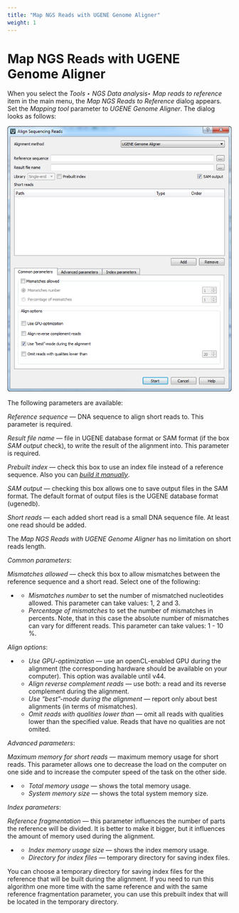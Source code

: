 ```yaml
---
title: "Map NGS Reads with UGENE Genome Aligner"
weight: 1
---
```



# Map NGS Reads with UGENE Genome Aligner

When you select the _Tools ‣ NGS Data analysis‣ Map reads to reference_ item in the main menu, the _Map NGS Reads to Reference_ dialog appears. Set the _Mapping tool_ parameter to _UGENE Genome Aligner_. The dialog looks as follows:


![](/images/65930891/65930892.png)

The following parameters are available:

_Reference sequence_ — DNA sequence to align short reads to. This parameter is required.

_Result file name_ — file in UGENE database format or SAM format (if the box _SAM output_ check), to write the result of the alignment into. This parameter is required.

_Prebuilt index_ — check this box to use an index file instead of a reference sequence. Also you can [_build it manually_](http://ugene.unipro.ru/documentation/manual/plugins/bwa/build_index.html#bwa-build-index).

_SAM output_ — checking this box allows one to save output files in the SAM format. The default format of output files is the UGENE database format (ugenedb).

_Short reads_ — each added short read is a small DNA sequence file. At least one read should be added.

The _Map NGS Reads with UGENE Genome Aligner_ has no limitation on short reads length.

_Common parameters_:

_Mismatches allowed_ — check this box to allow mismatches between the reference sequence and a short read. Select one of the following:

*   *   _Mismatches number_ to set the number of mismatched nucleotides allowed. This parameter can take values: 1, 2 and 3.
    *   _Percentage of mismatches_ to set the number of mismatches in percents. Note, that in this case the absolute number of mismatches can vary for different reads. This parameter can take values: 1 - 10 %.

_Align options_:

*   *   _Use GPU-optimization_ — use an openCL-enabled GPU during the alignment (the corresponding hardware should be available on your computer). This option was available until v44.
    *   _Align reverse complement reads_ — use both: a read and its reverse complement during the alignment.
    *   _Use “best”-mode during the alignment_ — report only about best alignments (in terms of mismatches).
    *   _Omit reads with qualities lower than_ — omit all reads with qualities lower than the specified value. Reads that have no qualities are not omited.

_Advanced parameters_:

_Maximum memory for short reads_ — maximum memory usage for short reads. This parameter allows one to decrease the load on the computer on one side and to increase the computer speed of the task on the other side.

*   *   _Total memory usage_ — shows the total memory usage.
    *   _System memory size_ — shows the total system memory size.

_Index parameters_:

_Reference fragmentation_ — this parameter influences the number of parts the reference will be divided. It is better to make it bigger, but it influences the amount of memory used during the alignment.

*   *   _Index memory usage size_ — shows the index memory usage.
    *   _Directory for index files_ — temporary directory for saving index files.

You can choose a temporary directory for saving index files for the reference that will be built during the alignment. If you need to run this algorithm one more time with the same reference and with the same reference fragmentation parameter, you can use this prebuilt index that will be located in the temporary directory.
